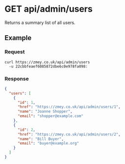 # GET api/admin/users

Returns a summary list of all users.

## Example

### Request

```
curl https://zmey.co.uk/api/admin/users
  -u 22cbbfeaef6085872dbe6c0e978fa098:
```

### Response

```json
{
  "users": [
    {
      "id": 1,
      "href": "https://zmey.co.uk/api/admin/users/1",
      "name": "Joanne Shopper",
      "email": "shopper@example.com"
    },
    {
      "id": 2,
      "href": "https://zmey.co.uk/api/admin/users/2",
      "name": "Bill Buyer",
      "email": "buyer@example.org"
    }
  ]
}  
```
